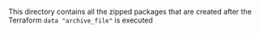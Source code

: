 This directory contains all the zipped packages that are created after the Terraform `data "archive_file"` is executed